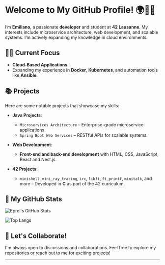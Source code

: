 # Welcome to My GitHub Profile! 🌍👨‍💻

I’m **Emiliano**, a passionate **developer** and student at **42 Lausanne**. My interests include microservice architecture, web development, and scalable systems. I’m actively expanding my knowledge in cloud environments.

## 🧑‍💻 Current Focus
- **Cloud-Based Applications**.
- Expanding my experience in **Docker**, **Kubernetes**, and automation tools like **Ansible**.

## 📚 Projects
Here are some notable projects that showcase my skills:
- **Java Projects**:
  - `Microservices Architecture` – Enterprise-grade microservice applications.
  - `Spring Boot Web Services` – RESTful APIs for scalable systems.

- **Web Development**:
  - **Front-end and back-end development** with HTML, CSS, JavaScript, React and Nest.js.

- **42 Projects**:
  - `minishell`, `mini_ray_tracing`, `irc`, `libft`, `ft_printf`, `minitalk`, and more – Developed in **C** as part of the 42 curriculum.

## 🚀 My GitHub Stats
![Eprei's GitHub Stats](https://github-readme-stats.vercel.app/api?username=eprei&show_icons=true&theme=radical)

![Top Langs](https://github-readme-stats.vercel.app/api/top-langs/?username=eprei&layout=compact&theme=radical)

## 💬 Let's Collaborate!
I'm always open to discussions and collaborations. Feel free to explore my repositories or reach out to me for exciting projects!

---


<!--
**eprei/eprei** is a ✨ _special_ ✨ repository because its `README.md` (this file) appears on your GitHub profile.

Here are some ideas to get you started:

- 🔭 I’m currently working on ...
- 🌱 I’m currently learning ...
- 👯 I’m looking to collaborate on ...
- 🤔 I’m looking for help with ...
- 💬 Ask me about ...
- 📫 How to reach me: ...
- 😄 Pronouns: ...
- ⚡ Fun fact: ...
-->
